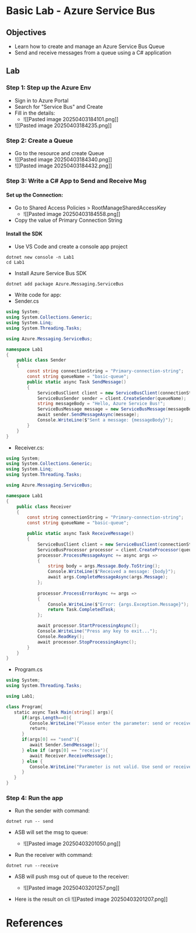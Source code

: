 # Basic Lab - Azure Service Bus

## Objectives

- Learn how to create and manage an Azure Service Bus Queue
- Send and receive messages from a queue using a C# application

## Lab

### Step 1: Step up the Azure Env

- Sign in to Azure Portal
- Search for "Service Bus" and Create
- Fill in the details:
	- ![[Pasted image 20250403184101.png]]
- ![[Pasted image 20250403184235.png]]

### Step 2: Create a Queue

- Go to the resource and create Queue
- ![[Pasted image 20250403184340.png]]
- ![[Pasted image 20250403184432.png]]

### Step 3: Write a C# App to Send and Receive Msg

#### Set up the Connection:

- Go to Shared Access Policies > RootManageSharedAccessKey
	- ![[Pasted image 20250403184558.png]]
- Copy the value of Primary Connection String

#### Install the SDK

- Use VS Code and create a console app project
```console
dotnet new console -n Lab1
cd Lab1
```

- Install Azure Service Bus SDK
```console
dotnet add package Azure.Messaging.ServiceBus
```

- Write code for app:
- Sender.cs
```c#
using System;
using System.Collections.Generic;
using System.Linq;
using System.Threading.Tasks;

using Azure.Messaging.ServiceBus;

namespace Lab1
{
    public class Sender
    {
        const string connectionString = "Primary-connection-string";
        const string queueName = "basic-queue";
        public static async Task SendMessage()
        {
            ServiceBusClient client = new ServiceBusClient(connectionString);
            ServiceBusSender sender = client.CreateSender(queueName);
            string messageBody = "Hello, Azure Service Bus!";
            ServiceBusMessage message = new ServiceBusMessage(messageBody);
            await sender.SendMessageAsync(message);
            Console.WriteLine($"Sent a message: {messageBody}");
        }
    }
}
```

- Receiver.cs:
```c#
using System;
using System.Collections.Generic;
using System.Linq;
using System.Threading.Tasks;

using Azure.Messaging.ServiceBus;

namespace Lab1
{
    public class Receiver
    {
        const string connectionString = "Primary-connection-string";
        const string queueName = "basic-queue";

		public static async Task ReceiveMessage()
        {
            ServiceBusClient client = new ServiceBusClient(connectionString);
            ServiceBusProcessor processor = client.CreateProcessor(queueName);
            processor.ProcessMessageAsync += async args =>
            {
                string body = args.Message.Body.ToString();
                Console.WriteLine($"Received a message: {body}");
                await args.CompleteMessageAsync(args.Message);
            };
            
            processor.ProcessErrorAsync += args =>
            {
                Console.WriteLine($"Error: {args.Exception.Message}");
                return Task.CompletedTask;
            };

            await processor.StartProcessingAsync();
            Console.WriteLine("Press any key to exit...");
            Console.ReadKey();
            await processor.StopProcessingAsync();
        }
    }
}
```

- Program.cs
```c#
using System;
using System.Threading.Tasks;

using Lab1;

class Program{
   static async Task Main(string[] args){
      if(args.Length==0){
         Console.WriteLine("Please enter the parameter: send or receive");
         return;
      }
      if(args[0] == "send"){
         await Sender.SendMessage();
      } else if (args[0] == "receive"){
         await Receiver.ReceiveMessage();
      } else {
         Console.WriteLine("Parameter is not valid. Use send or receive");
      }
   }
}
```

### Step 4: Run the app

- Run the sender with command:
```cli
dotnet run -- send
```
- ASB will set the msg to queue:
	- ![[Pasted image 20250403201050.png]]

- Run the receiver with command:
```cli
dotnet run --receive
```
- ASB will push msg out of queue to the receiver:
	- ![[Pasted image 20250403201257.png]]

- Here is the result on cli
![[Pasted image 20250403201207.png]]


# References